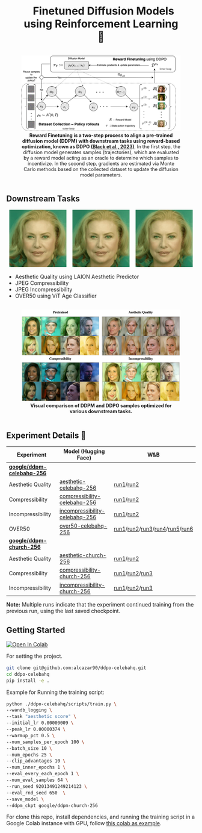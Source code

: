 <h1 align="center">
  &nbsp; Finetuned Diffusion Models <br>using Reinforcement Learning<br>
  👾<br>
</h1>
<!-- <h2 align="center">
Experiments using DDPO on <code>google/ddpm-celebahq-256</code>&nbsp; -->
<!-- </h2> -->

<!-- ---- -->


<div style="display: flex; justify-content: center; align-items: center;">
  <figure style="text-align: center;">
    <img src="./assets/reward-finetuning-diagram-with-ddpo.png" alt="Reward finetuning diagram" style="max-width: 100%; height: auto;">
    <figcaption style="font-size: 0.9em;"><b>Reward Finetuning is a two-step process to align a pre-trained diffusion  model (DDPM) with downstream tasks using reward-based optimization, known as DDPO <a href src="https://arxiv.org/abs/2305.13301" target="_blank">(Black et al., 2023)</a></b>. In the first step, the diffusion model generates samples (trajectories), which are evaluated by a reward model acting as an oracle to determine which samples to incentivize. In the second step, gradients are estimated via Monte Carlo methods based on the collected dataset to update the diffusion model parameters.</figcaption>
  </figure>
</div>


## Downstream Tasks

<p>
<div style="display: flex; justify-content: space-around; align-items: center;">
  <div style="text-align: center; width: 30%;">
    <img src="./assets/aesthetic-quality-from-ddpm-to-ddpo.gif" alt="GIF 1 Description" style="max-width: 100%; height: auto;">
  </div>
  <div style="text-align: center; width: 30%;">
    <img src="./assets/aesthetic-quality-from-ddpm-to-ddpo.gif" alt="GIF 2 Description" style="max-width: 100%; height: auto;">
  </div>
  <div style="text-align: center; width: 30%;">
    <img src="./assets/aesthetic-quality-from-ddpm-to-ddpo.gif" alt="GIF 3 Description" style="max-width: 100%; height: auto;">
  </div>
</div>
</p>


- Aesthetic Quality using LAION Aesthetic Predictor
- JPEG Compressibility
- JPEG Incompressibility
- OVER50 using ViT Age Classifier
 
<div style="display: flex; justify-content: space-around; center;">
  <figure style="text-align: center;">
    <img src="./assets/visual-comparison-results-200dpi.png" alt="Visual Comparison between DDPM and DDPO on different downstream tasks" style="max-width: 100%; height: auto;">
    <figcaption style="font-size: 0.9em;"><b>Visual comparison of DDPM and DDPO samples optimized for various downstream tasks.</b></figcaption>
  </figure>
</div>



## Experiment Details 🧪

| Experiment         | Model (Hugging Face)                                                                                                                                  | W\&B                                                                                                                                                                                                                                                                                 |
|--------------------|-------------------------------------------------------------------------------------------------------------------------------------------------------|---------------------------------------------------------------------------------------------------------------------------------------------------------------------------------------------------------------------------------------------------------------------------------------|
| [**google/ddpm-celebahq-256**](https://huggingface.co/google/ddpm-celebahq-256) |                                                                                                                                               |                                                                                                                                                                                                                                                                                       |
| Aesthetic Quality   | [aesthetic-celebahq-256](https://huggingface.co/alkzar90/ddpo-aesthetic-celebahq-256)                                                                 | [run1](https://wandb.ai/alcazar90/ddpo-aesthetic-ddpm-celebahq256/runs/d5jb3r8a)/[run2](https://wandb.ai/alcazar90/ddpo-aesthetic-ddpm-celebahq256/runs/cfltp5ln)                                                                                                                      |
| Compressibility     | [compressibility-celebahq-256](https://huggingface.co/alkzar90/ddpo-compressibility-celebahq-256)                                                     | [run1](https://wandb.ai/alcazar90/ddpo-compressibility-ddpm-celebahq256/runs/eu71d08t)/[run2](https://wandb.ai/alcazar90/ddpo-compressibility-ddpm-celebahq256/runs/r2mxiasx)                                                                                                           |
| Incompressibility   | [incompressibility-celebahq-256](https://huggingface.co/alkzar90/ddpo-incompressibility-celebahq-256)                                                 | [run1](https://wandb.ai/alcazar90/ddpo-incompressibility-ddpm-celebahq256/runs/3gz13ov7)/[run2](https://wandb.ai/alcazar90/ddpo-incompressibility-ddpm-celebahq256/runs/b1srfre3)                                                                                                       |
| OVER50              | [over50-celebahq-256](https://huggingface.co/alkzar90/ddpo-over50-celebahq-256)                                                                       | [run1](https://wandb.ai/alcazar90/ddpo-over50-ddpm-celebahq256/runs/3x6sr17l)/[run2](https://wandb.ai/alcazar90/ddpo-over50-ddpm-celebahq256/runs/xfwb9vok)/[run3](https://wandb.ai/alcazar90/ddpo-over50-ddpm-celebahq256/runs/4422n639)/[run4](https://wandb.ai/alcazar90/ddpo-over50-ddpm-celebahq256/runs/dbmjb1s6)/[run5](https://wandb.ai/alcazar90/ddpo-over50-ddpm-celebahq256/runs/qfjzj6rd)/[run6](https://wandb.ai/alcazar90/ddpo-over50-ddpm-celebahq256/runs/b7wu16pl) |
| [**google/ddpm-church-256**](https://huggingface.co/google/ddpm-church-256) |                                                                                                                                               |                                                                                                                                                                                                                                                                                       |
| Aesthetic Quality   | [aesthetic-church-256](https://huggingface.co/alkzar90/ddpo-aesthetic-church-256)                                                                     | [run1](https://wandb.ai/alcazar90/ddpo-aesthetic-ddpm-church256/runs/5f69185v)/[run2](https://wandb.ai/alcazar90/ddpo-aesthetic-ddpm-church256/runs/4uqt5dwa)                                                                                                                           |
| Compressibility     | [compressibility-church-256](https://huggingface.co/alkzar90/ddpo-compressibility-church-256)                                                         | [run1](https://wandb.ai/alcazar90/ddpo-compressibility-ddpm-church256/runs/urd2hwd9)/[run2](https://wandb.ai/alcazar90/ddpo-compressibility-ddpm-church256/runs/7205y5cb)/[run3](https://wandb.ai/alcazar90/ddpo-compressibility-ddpm-church256/runs/82snqejo)                           |
| Incompressibility   | [incompressibility-church-256](https://huggingface.co/alkzar90/ddpo-incompressibility-church-256)                                                     | [run1](https://wandb.ai/alcazar90/ddpo-incompressibility-ddpm-church256/runs/jmbu5cgn)/[run2](https://wandb.ai/alcazar90/ddpo-incompressibility-ddpm-church256/runs/320xik9f)/[run3](https://wandb.ai/alcazar90/ddpo-incompressibility-ddpm-church256/runs/l0zqgs80)                       |

**Note:** Multiple runs indicate that the experiment continued training from the previous run, using the last saved checkpoint.


## Getting Started

<p>
<a href="https://colab.research.google.com/drive/1zSaDb8tTG4jgMlWP2-V5ctX9qwzHzP9j?usp=sharing">
  <img src="https://colab.research.google.com/assets/colab-badge.svg" alt="Open In Colab"/>
</a>
</p>

For setting the project.

```bash
git clone git@github.com:alcazar90/ddpo-celebahq.git
cd ddpo-celebahq
pip install -e .
```

Example for Running the training script:

```bash
python ./ddpo-celebahq/scripts/train.py \
--wandb_logging \
--task "aesthetic score" \
--initial_lr 0.00000009 \
--peak_lr 0.00000374 \
--warmup_pct 0.5 \
--num_samples_per_epoch 100 \
--batch_size 10 \
--num_epochs 25 \
--clip_advantages 10 \
--num_inner_epochs 1 \
--eval_every_each_epoch 1 \
--num_eval_samples 64 \
--run_seed 92013491249214123 \
--eval_rnd_seed 650  \
--save_model \
--ddpm_ckpt google/ddpm-church-256
```

For clone this repo, install dependencies, and running the training script in a Google Colab instance with GPU, follow [this colab as example](https://colab.research.google.com/drive/1b5L-6KoKVxrEmCX9K2wX_ETesCJdzpTm?usp=sharing).
